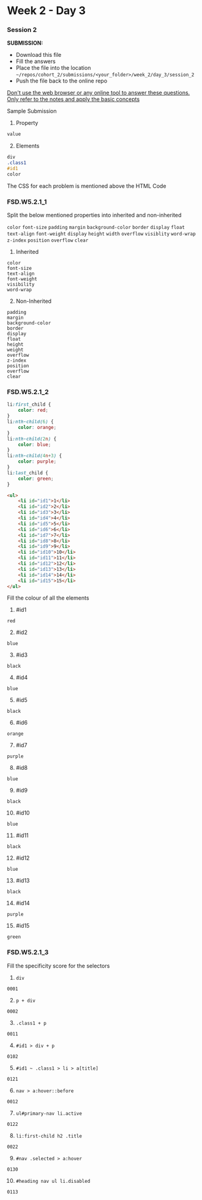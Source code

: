 # Week 2 - Day 3

### Session 2

**SUBMISSION:**

- Download this file
- Fill the answers
- Place the file into the location `~/repos/cohort_2/submissions/<your_folder>/week_2/day_3/session_2` 
- Push the file  back to the online repo

<u>Don't use the web browser or any online tool to answer these questions. Only refer to the notes and apply the basic concepts</u>

Sample Submission

1. Property
```css
value
```
2. Elements
```css
div
.class1
#id1
color
```

The CSS for each problem is mentioned above the HTML Code 



### FSD.W5.2.1_1

Split the below mentioned properties into inherited and non-inherited

`color` `font-size` `padding` `margin` `background-color` `border` `display` `float` `text-align` `font-weight` `display` `height` `width` `overflow`  `visiblity` `word-wrap` `z-index` `position` `overflow` `clear`

1. Inherited
```
color
font-size
text-align
font-weight
visibility
word-wrap
```
2. Non-Inherited
```
padding
margin
background-color
border
display
float
height
weight
overflow
z-index
position
overflow
clear
```



### FSD.W5.2.1_2

```css
li:first_child {
    color: red;
}
li:nth-child(6) {
    color: orange;
}
li:nth-child(2n) {
    color: blue;
}
li:nth-child(4n+3) {
    color: purple;
}
li:last_child {
    color: green;
}
```

```html
<ul>
    <li id="id1">1</li>
    <li id="id2">2</li>
    <li id="id3">3</li>
    <li id="id4">4</li>
    <li id="id5">5</li>
    <li id="id6">6</li>
    <li id="id7">7</li>
    <li id="id8">8</li>
    <li id="id9">9</li>
    <li id="id10">10</li>
    <li id="id11">11</li>
    <li id="id12">12</li>
    <li id="id13">13</li>
    <li id="id14">14</li>
    <li id="id15">15</li>
</ul>
```

Fill the colour of all the elements

1. #id1
```
red
```
2. #id2
```
blue
```
3. #id3
```
black
```
4. #id4
```
blue
```
5. #id5
```
black
```
6. #id6
```
orange
```
7. #id7
```
purple
```
8. #id8
```
blue
```
9. #id9
```
black
```
10. #id10
```
blue
```
11. #id11
```
black
```
12. #id12
```
blue
```
13. #id13
```
black
```
14. #id14
```
purple
```
15. #id15
```
green
```



### FSD.W5.2.1_3

Fill the specificity score for the selectors

1. `div`
```
0001
```
2. `p + div`
```
0002
```
3. `.class1 + p`
```
0011
```
4. `#id1 > div + p`
```
0102
```
5. `#id1 ~ .class1 > li > a[title]`
```
0121
```
6. `nav > a:hover::before`
```
0012
```
7. `ul#primary-nav li.active`
```
0122
```
8. `li:first-child h2 .title`
```
0022   
```
9. `#nav .selected > a:hover`
```
0130
```
10. `#heading nav ul li.disabled`
```
0113
```